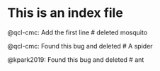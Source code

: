 # This is an index file
@qcl-cmc: Add the first line # deleted mosquito


@qcl-cmc: Found this bug and deleted # A spider

@kpark2019: Found this bug and deleted # ant

